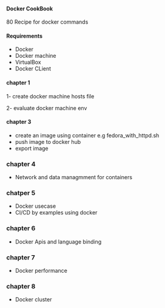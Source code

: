 #### Docker CookBook
80 Recipe for docker commands
#### Requirements
- Docker
- Docker machine
- VirtualBox
- Docker CLient



#### chapter 1


1- create docker machine hosts file

2- evaluate docker machine env

#### chapter 3

- create an image using container e.g fedora_with_httpd.sh
- push image to docker hub
- export image

### chapter 4
- Network and data managmment for containers

### chatper 5
- Docker usecase
- CI/CD by examples using docker

### chapter 6
- Docker Apis and language binding

### chapter 7
- Docker performance

### chapter 8
- Docker cluster
